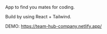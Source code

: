 App to find you mates for coding.

Build by using React + Tailwind.

DEMO: https://team-hub-company.netlify.app/
